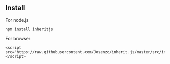 ## Install

For node.js

```shell
npm install inheritjs
```


For browser

```shell
<script src="https://raw.githubusercontent.com/Josenzo/inherit.js/master/src/inherit.min.js"></script>
```
